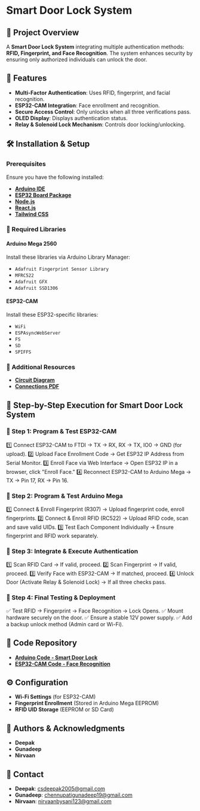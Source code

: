 # Smart Door Lock System

## 📌 Project Overview

A **Smart Door Lock System** integrating multiple authentication methods: **RFID, Fingerprint, and Face Recognition**. The system enhances security by ensuring only authorized individuals can unlock the door.

## 🚀 Features

- **Multi-Factor Authentication**: Uses RFID, fingerprint, and facial recognition.
- **ESP32-CAM Integration**: Face enrollment and recognition.
- **Secure Access Control**: Only unlocks when all three verifications pass.
- **OLED Display**: Displays authentication status.
- **Relay & Solenoid Lock Mechanism**: Controls door locking/unlocking.

## 🛠 Installation & Setup

### Prerequisites

Ensure you have the following installed:

- **[Arduino IDE](https://www.arduino.cc/en/software)**
- **[ESP32 Board Package](https://github.com/espressif/arduino-esp32)**
- **[Node.js](https://nodejs.org/)**
- **[React.js](https://react.dev/)**
- **[Tailwind CSS](https://tailwindcss.com/docs/installation)**

### 🔧 Required Libraries

#### Arduino Mega 2560

Install these libraries via Arduino Library Manager:

- `Adafruit Fingerprint Sensor Library`
- `MFRC522`
- `Adafruit GFX`
- `Adafruit SSD1306`

#### ESP32-CAM

Install these ESP32-specific libraries:

- `WiFi`
- `ESPAsyncWebServer`
- `FS`
- `SD`
- `SPIFFS`

### 🔗 Additional Resources

- **[Circuit Diagram](https://github.com/csdeepak/smart_door_lock/blob/main/CIRCUIT%20DIAGRAM.png)**
- **[Connections PDF](https://github.com/csdeepak/smart_door_lock/blob/main/Connections.pdf)**

## 📜 Step-by-Step Execution for Smart Door Lock System

### 🔹 Step 1: Program & Test ESP32-CAM

1️⃣ Connect ESP32-CAM to FTDI → TX → RX, RX → TX, IO0 → GND (for upload).
2️⃣ Upload Face Enrollment Code → Get ESP32 IP Address from Serial Monitor.
3️⃣ Enroll Face via Web Interface → Open ESP32 IP in a browser, click "Enroll Face."
4️⃣ Reconnect ESP32-CAM to Arduino Mega → TX → Pin 17, RX → Pin 16.

### 🔹 Step 2: Program & Test Arduino Mega

1️⃣ Connect & Enroll Fingerprint (R307) → Upload fingerprint code, enroll fingerprints.
2️⃣ Connect & Enroll RFID (RC522) → Upload RFID code, scan and save valid UIDs.
3️⃣ Test Each Component Individually → Ensure fingerprint and RFID work separately.

### 🔹 Step 3: Integrate & Execute Authentication

1️⃣ Scan RFID Card → If valid, proceed.
2️⃣ Scan Fingerprint → If valid, proceed.
3️⃣ Verify Face with ESP32-CAM → If matched, proceed.
4️⃣ Unlock Door (Activate Relay & Solenoid Lock) → If all three checks pass.

### 🔹 Step 4: Final Testing & Deployment

✅ Test RFID → Fingerprint → Face Recognition → Lock Opens.
✅ Mount hardware securely on the door.
✅ Ensure a stable 12V power supply.
✅ Add a backup unlock method (Admin card or Wi-Fi).

## 💾 Code Repository

- **[Arduino Code - Smart Door Lock](https://github.com/csdeepak/smart_door_lock/tree/main/smart_door_lock_arduino_mega_2560)**
- **[ESP32-CAM Code - Face Recognition](https://github.com/csdeepak/smart_door_lock/tree/main/esp32_cam_code)**

## ⚙️ Configuration

- **Wi-Fi Settings** (for ESP32-CAM)
- **Fingerprint Enrollment** (Stored in Arduino Mega EEPROM)
- **RFID UID Storage** (EEPROM or SD Card)

## 🙌 Authors & Acknowledgments

- **Deepak**
- **Gunadeep**
- **Nirvaan**

## 📧 Contact

- **Deepak**: [csdeepak2005@gmail.com](mailto:csdeepak2005@gmail.com)
- **Gunadeep**: [chennupatigunadeep19@gmail.com](mailto:chennupatigunadeep19@gmail.com)
- **Nirvaan**: [nirvaanbysani123@gmail.com](mailto:nirvaanbysani123@gmail.com)